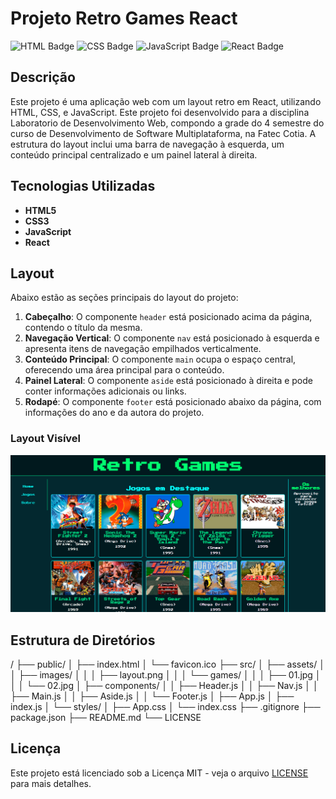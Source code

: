 # Projeto Retro Games React

![HTML Badge](https://img.shields.io/badge/HTML-5-orange) ![CSS Badge](https://img.shields.io/badge/CSS-3-blue) ![JavaScript Badge](https://img.shields.io/badge/JavaScript-ES6-yellowgreen) ![React Badge](https://img.shields.io/badge/React-18.2.0-blue)


## Descrição

Este projeto é uma aplicação web com um layout retro em React, utilizando HTML, CSS, e JavaScript. Este projeto foi desenvolvido para a disciplina Laboratorio de Desenvolvimento Web, compondo a grade do 4 semestre do curso de Desenvolvimento de Software Multiplataforma, na Fatec Cotia. A estrutura do layout inclui uma barra de navegação à esquerda, um conteúdo principal centralizado e um painel lateral à direita.

## Tecnologias Utilizadas

- **HTML5**
- **CSS3**
- **JavaScript**
- **React**

## Layout

Abaixo estão as seções principais do layout do projeto:

1. **Cabeçalho**: O componente `header` está posicionado acima da página, contendo o título da mesma.
1. **Navegação Vertical**: O componente `nav` está posicionado à esquerda e apresenta itens de navegação empilhados verticalmente.
2. **Conteúdo Principal**: O componente `main` ocupa o espaço central, oferecendo uma área principal para o conteúdo.
3. **Painel Lateral**: O componente `aside` está posicionado à direita e pode conter informações adicionais ou links.
1. **Rodapé**: O componente `footer` está posicionado abaixo da página, com informações do ano e da autora do projeto.

### Layout Visível

![Layout](./src/assets/images/layout.png)

## Estrutura de Diretórios

/ ├── public/ │ ├── index.html │ └── favicon.ico ├── src/ │ ├── assets/ │ │ ├── images/ │ │ │ ├── layout.png │ │ │ └── games/ │ │ │ ├── 01.jpg │ │ │ └── 02.jpg │ ├── components/ │ │ ├── Header.js │ │ ├── Nav.js │ │ ├── Main.js │ │ ├── Aside.js │ │ └── Footer.js │ ├── App.js │ ├── index.js │ └── styles/ │ ├── App.css │ └── index.css ├── .gitignore ├── package.json ├── README.md └── LICENSE

## Licença

Este projeto está licenciado sob a Licença MIT - veja o arquivo [LICENSE](./LICENSE) para mais detalhes.
